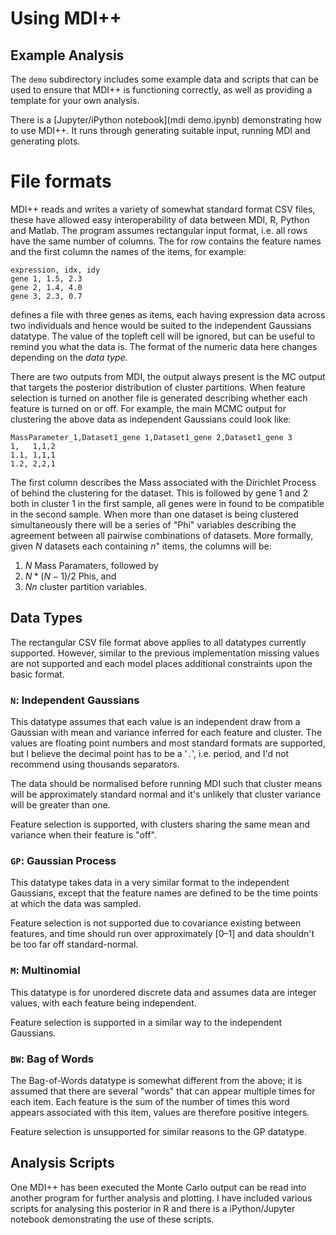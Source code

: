 # Using MDI++ #

## Example Analysis ##

The `demo` subdirectory includes some example data and scripts that
can be used to ensure that MDI++ is functioning correctly, as well as
providing a template for your own analysis.

There is a [Jupyter/iPython notebook](mdi demo.ipynb) demonstrating
how to use MDI++.  It runs through generating suitable input, running
MDI and generating plots.

# File formats #

MDI++ reads and writes a variety of somewhat standard format CSV
files, these have allowed easy interoperability of data between MDI,
R, Python and Matlab.  The program assumes rectangular input format,
i.e. all rows have the same number of columns.  The for row contains
the feature names and the first column the names of the items, for
example:

    expression, idx, idy
	gene 1, 1.5, 2.3
	gene 2, 1.4, 4.0
	gene 3, 2.3, 0.7

defines a file with three genes as items, each having expression data
across two individuals and hence would be suited to the independent
Gaussians datatype.  The value of the topleft cell will be ignored,
but can be useful to remind you what the data is.  The format of the
numeric data here changes depending on the *data type*.

There are two outputs from MDI, the output always present is the MC
output that targets the posterior distribution of cluster partitions.
When feature selection is turned on another file is generated
describing whether each feature is turned on or off.  For example, the
main MCMC output for clustering the above data as independent
Gaussians could look like:

    MassParameter_1,Dataset1_gene 1,Dataset1_gene 2,Dataset1_gene 3
    1,   1,1,2
    1.1, 1,1,1
    1.2, 2,2,1

The first column describes the Mass associated with the Dirichlet
Process of behind the clustering for the dataset.  This is followed by
gene 1 and 2 both in cluster 1 in the first sample, all genes were in
found to be compatible in the second sample.  When more than one
dataset is being clustered simultaneously there will be a series of
"Phi" variables describing the agreement between all pairwise
combinations of datasets.  More formally, given $N$ datasets each
containing $n$" items, the columns will be:

1. $N$ Mass Paramaters, followed by
2. $N*(N-1)/2$ Phis, and
3. $Nn$ cluster partition variables.

## Data Types ##

The rectangular CSV file format above applies to all datatypes
currently supported.  However, similar to the previous implementation
missing values are not supported and each model places additional
constraints upon the basic format.

### `N`: Independent Gaussians ###

This datatype assumes that each value is an independent draw from a
Gaussian with mean and variance inferred for each feature and cluster.
The values are floating point numbers and most standard formats are
supported, but I believe the decimal point has to be a '`.`',
i.e. period, and I'd not recommend using thousands separators.

The data should be normalised before running MDI such that cluster
means will be approximately standard normal and it's unlikely that
cluster variance will be greater than one.

Feature selection is supported, with clusters sharing the same mean
and variance when their feature is "off".

### `GP`: Gaussian Process ###

This datatype takes data in a very similar format to the independent
Gaussians, except that the feature names are defined to be the time
points at which the data was sampled.

Feature selection is not supported due to covariance existing between
features, and time should run over approximately [0–1] and data
shouldn't be too far off standard-normal.

### `M`: Multinomial ###

This datatype is for unordered discrete data and assumes data are
integer values, with each feature being independent.

Feature selection is supported in a similar way to the independent
Gaussians.

### `BW`: Bag of Words ###

The Bag-of-Words datatype is somewhat different from the above; it is
assumed that there are several "words" that can appear multiple times
for each item.  Each feature is the sum of the number of times this
word appears associated with this item, values are therefore positive
integers.

Feature selection is unsupported for similar reasons to the GP
datatype.

## Analysis Scripts ##

One MDI++ has been executed the Monte Carlo output can be read into
another program for further analysis and plotting.  I have included
various scripts for analysing this posterior in R and there is a
iPython/Jupyter notebook demonstrating the use of these scripts.

